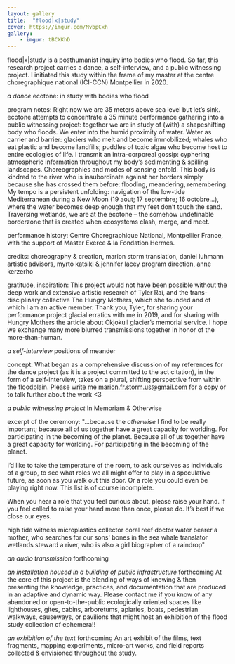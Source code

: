 ```yaml
---
layout: gallery
title:  "flood|x|study"
cover: https://imgur.com/MvbpCxh
gallery:
    - imgur: tBCXKhD
---
```



flood|x|study is a posthumanist inquiry into bodies who flood. So far, this research project carries a dance, a self-interview, and a public witnessing project. I initiated this study within the frame of my master at the centre choregraphique national (ICI-CCN) Montpellier in 2020.

*a dance*
ecotone: in study with bodies who flood

program notes:
Right now we are 35 meters above sea level but let’s sink. ecotone attempts to concentrate a 35 minute performance gathering into a public witnessing project: together we are in study of (with) a shapeshifting body who floods. We enter into the humid proximity of water. Water as carrier and barrier: glaciers who melt and become immobilized; whales who eat plastic and become landfills; puddles of toxic algae who become host to entire ecologies of life. I transmit an intra-corporeal gossip: cyphering atmospheric information throughout my body’s sedimenting & spilling landscapes. Choreographies and modes of sensing enfold. This body is kindred to the river who is insubordinate against her borders simply because she has crossed them before: flooding, meandering, remembering. My tempo is a persistent unfolding: navigation of the low-tide Mediterranean during a New Moon (19 aout; 17 septembre; 16 octobre…), where the water becomes deep enough that my feet don’t touch the sand. Traversing wetlands, we are at the ecotone – the somehow undefinable borderzone that is created when ecosystems clash, merge, and meet.

performance history: 
Centre Choregraphique National, Montpellier France, with the support of Master Exerce & la Fondation Hermes.

credits:
choreography & creation, marion storm
translation, daniel luhmann
artistic advisors, myrto katsiki & jennifer lacey
program direction, anne kerzerho

gratitude, inspiration:
This project would not have been possible without the deep work and extensive artistic research of Tyler Rai, and the trans-disciplinary collective The Hungry Mothers, which she founded and of which I am an active member. Thank you, Tyler, for sharing your performance project glacial erratics with me in 2019, and for sharing with Hungry Mothers the article about Okjokull glacier’s memorial service. I hope we exchange many more blurred transmissions together in honor of the more-than-human.

*a self-interview*
positions of meander

concept:
What began as a comprehensive discussion of my references for the dance project (as it is a project committed to the act citation), in the form of a self-interview, takes on a plural, shifting perspective from within the floodplain. Please write me marion.fr.storm.us@gmail.com for a copy or to talk further about the work <3

*a public witnessing project*
In Memoriam & Otherwise

excerpt of the ceremony:
"...because the *otherwise* I find to be really important; because all of us together have a great capacity for worlding. For participating in the becoming of the planet. Because all of us together have a great capacity for worlding. For participating in the becoming of the planet. 

I’d like to take the temperature of the room, to ask ourselves as individuals of a group, to see what roles we all might offer to play in a speculative future, as soon as you walk out this door. Or a role you could even be playing right now. This list is of course incomplete.

When you hear a role that you feel curious about, please raise your hand. If you feel called to raise your hand more than once, please do. It’s best if we close our eyes.

   high tide witness
    microplastics collector
   coral reef doctor
   water bearer
    a mother, who searches for our sons' bones in the sea
  whale translator
   wetlands steward
   a river, who is also a girl
    biographer of a raindrop"
    
*an audio transmission*
forthcoming

*an installation housed in a building of public infrastructure*
  forthcoming
At the core of this project is the blending of ways of knowing & then presenting the knowledge, practices, and documentation that are produced in an adaptive and dynamic way. Please contact me if you know of any abandoned or open-to-the-public ecologically oriented spaces like lighthouses, gites, cabins, arboretums, apiaries, boats, pedestrian walkways, causeways, or pavilions that might host an exhibition of the flood study collection of ephemera!!


*an exhibition of the text*
  forthcoming
An art exhibit of the films, text fragments, mapping experiments, micro-art works, and field reports collected & envisioned throughout the study.
